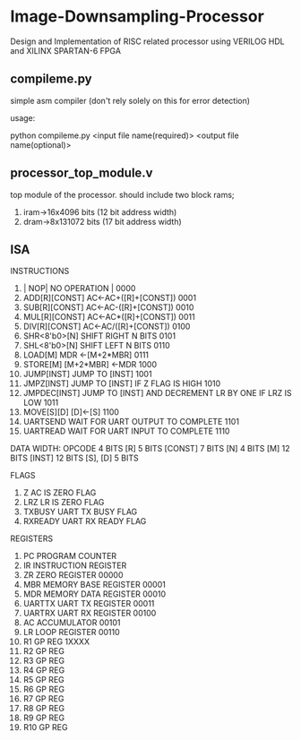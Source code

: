 # Image-Downsampling-Processor
Design and Implementation of RISC related processor using VERILOG HDL and XILINX SPARTAN-6 FPGA

## compileme.py
simple asm compiler (don't rely solely on this for error detection)

usage:

python compileme.py <input file name(required)> <output file name(optional)>

## processor_top_module.v
top module of the processor. should include two block rams;
1. iram->16x4096 bits (12 bit address width)
2. dram->8x131072 bits (17 bit address width)

## ISA
INSTRUCTIONS

1. | NOP|			NO OPERATION 	|						0000
2. ADD[R][CONST]		AC<-AC+([R]+[CONST])						0001
3. SUB[R][CONST]		AC<-AC-([R]+[CONST])						0010
4. MUL[R][CONST]		AC<-AC*([R]+[CONST])						0011
5. DIV[R][CONST]		AC<-AC/([R]+[CONST])						0100
6. SHR<8'b0>[N]		SHIFT RIGHT N BITS						0101
7. SHL<8'b0>[N]		SHIFT LEFT N BITS							0110
8. LOAD[M]			MDR <-[M+2*MBR]							0111
9. STORE[M]		[M+2*MBR] <-MDR							1000
10. JUMP[INST]		JUMP TO [INST]							1001
11. JMPZ[INST]		JUMP TO [INST] IF Z FLAG IS HIGH				1010
12. JMPDEC[INST]		JUMP TO [INST] AND DECREMENT LR BY ONE IF LRZ IS LOW	1011
13. MOVE[S][D]		[D]<-[S]								1100
14. UARTSEND		WAIT FOR UART OUTPUT TO COMPLETE				1101
15. UARTREAD		WAIT FOR UART INPUT TO COMPLETE				1110

DATA WIDTH:
OPCODE	4 BITS
[R]		5 BITS
[CONST]	7 BITS
[N]		4 BITS
[M]		12 BITS
[INST]	12 BITS
[S], [D]	5 BITS


FLAGS

1.	Z			AC IS ZERO FLAG
2.	LRZ			LR IS ZERO FLAG
3.	TXBUSY		UART TX BUSY FLAG
4.	RXREADY		UART RX READY FLAG



REGISTERS

1. PC		PROGRAM COUNTER			
2. IR		INSTRUCTION REGISTER
3. ZR		ZERO REGISTER			00000	
4. MBR		MEMORY BASE REGISTER		00001
5. MDR		MEMORY DATA REGISTER		00010
6. UARTTX	UART TX REGISTER			00011
7. UARTRX	UART RX REGISTER			00100
8. AC		ACCUMULATOR				00101
9. LR		LOOP REGISTER			00110
10. R1		GP REG				1XXXX
11. R2		GP REG
12. R3		GP REG
13. R4		GP REG
14. R5		GP REG
15. R6		GP REG
16. R7		GP REG
17. R8		GP REG
18. R9		GP REG
19. R10		GP REG

